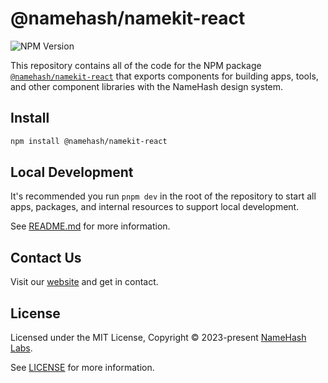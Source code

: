 # @namehash/namekit-react

![NPM Version](https://img.shields.io/npm/v/@namehash/namekit-react)

This repository contains all of the code for the NPM package [`@namehash/namekit-react`](https://npmjs.com/@namehash/namekit-react) that exports components for building apps, tools, and other component libraries with the NameHash design system.

## Install

```bash
npm install @namehash/namekit-react
```

## Local Development

It's recommended you run `pnpm dev` in the root of the repository to start all apps, packages, and internal resources to support local development.

See [README.md](../README.md) for more information.

## Contact Us

Visit our [website](https://namehashlabs.org/) and get in contact.

## License

Licensed under the MIT License, Copyright &copy; 2023-present [NameHash Labs](https://namehashlabs.org).

See [LICENSE](./LICENSE) for more information.
